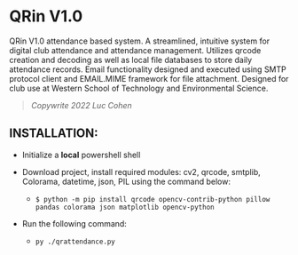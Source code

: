 # QRin V1.0
QRin V1.0 attendance based system. A streamlined, intuitive system for digital club attendance and attendance management. 
Utilizes qrcode creation and decoding as well as local file databases to store daily attendance records. Email functionality
designed and executed using SMTP protocol client and EMAIL.MIME framework for file attachment.
Designed for club use at Western School of Technology and Environmental Science. 
> *Copywrite 2022 Luc Cohen*

## INSTALLATION:
 - Initialize a **local** powershell shell

 - Download project, install required modules: cv2, qrcode, smtplib, Colorama, datetime, json, PIL using the command below:
     - ```$ python -m pip install qrcode opencv-contrib-python pillow pandas colorama json matplotlib opencv-python```
 
 - Run the following command:
     - ```py ./qrattendance.py```

